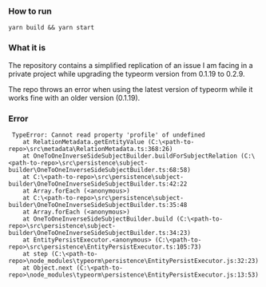 ### How to run
```Shell
yarn build && yarn start
```

### What it is
The repository contains a simplified replication of an issue I am facing in a private project while upgrading the typeorm version from 0.1.19 to 0.2.9.

The repo throws an error when using the latest version of typeorm while it works fine with an older version (0.1.19).

### Error

```
 TypeError: Cannot read property 'profile' of undefined
    at RelationMetadata.getEntityValue (C:\<path-to-repo>\src\metadata\RelationMetadata.ts:368:26)
    at OneToOneInverseSideSubjectBuilder.buildForSubjectRelation (C:\<path-to-repo>\src\persistence\subject-builder\OneToOneInverseSideSubjectBuilder.ts:68:58)
    at C:\<path-to-repo>\src\persistence\subject-builder\OneToOneInverseSideSubjectBuilder.ts:42:22
    at Array.forEach (<anonymous>)
    at C:\<path-to-repo>\src\persistence\subject-builder\OneToOneInverseSideSubjectBuilder.ts:35:48
    at Array.forEach (<anonymous>)
    at OneToOneInverseSideSubjectBuilder.build (C:\<path-to-repo>\src\persistence\subject-builder\OneToOneInverseSideSubjectBuilder.ts:34:23)
    at EntityPersistExecutor.<anonymous> (C:\<path-to-repo>\src\persistence\EntityPersistExecutor.ts:105:73)
    at step (C:\<path-to-repo>\node_modules\typeorm\persistence\EntityPersistExecutor.js:32:23)
    at Object.next (C:\<path-to-repo>\node_modules\typeorm\persistence\EntityPersistExecutor.js:13:53)
```
